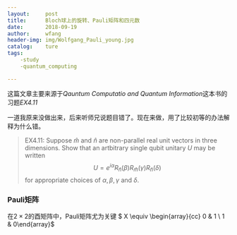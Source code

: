 ```yaml
---
layout:     post
title:      Bloch球上的旋转、Pauli矩阵和四元数
date:       2018-09-19
author:     wfang
header-img: img/Wolfgang_Pauli_young.jpg
catalog:    ture
tags:
    -study
    -quantum_computing

---
```


这篇文章主要来源于*Qauntum Computatio and Quantum Information*这本书的习题*EX4.11*

一道我原来没做出来，后来听师兄说题目错了。现在来做，用了比较初等的办法解释为什么错。

> EX4.11: Suppose $\hat{m}$ and $\hat{n}$ are non-parallel real unit vectors in three dimensions. Show that an artbitrary single qubit unitary $U$ may be written $$U = e^{i\alpha}R_{\hat{n}}(\beta)R_{\hat{m}}(\gamma)R_{\hat{n}}(\delta)$$ for appropriate choices of $\alpha,\beta,\gamma$ and $\delta$.

### Pauli矩阵 

在$2\times2$的酉矩阵中，Pauli矩阵尤为关键
$ X \equiv \begin{array}{cc} 0 & 1 \\ 1 & 0\end{array}$